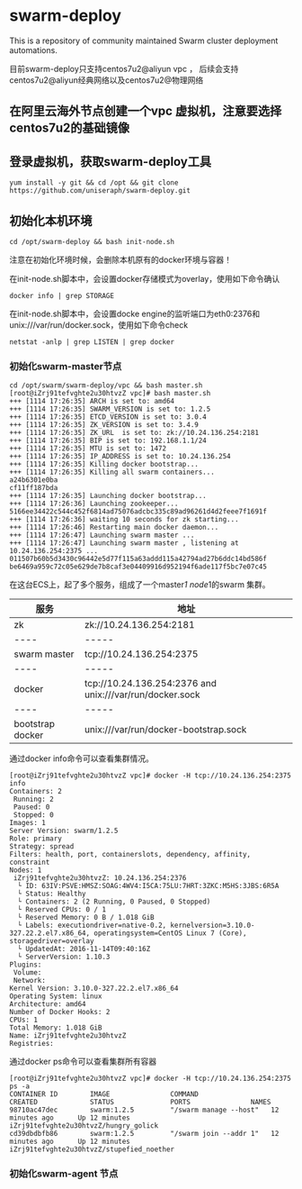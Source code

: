 # swarm-deploy

This is a repository of community maintained Swarm cluster deployment
automations.

目前swarm-deploy只支持centos7u2@aliyun vpc ， 后续会支持centos7u2@aliyun经典网络以及centos7u2@物理网络

## 在阿里云海外节点创建一个vpc 虚拟机，注意要选择 centos7u2的基础镜像

## 登录虚拟机，获取swarm-deploy工具

```
yum install -y git && cd /opt && git clone https://github.com/uniseraph/swarm-deploy.git 
```

##  初始化本机环境

```
cd /opt/swarm-deploy && bash init-node.sh
```

注意在初始化环境时候，会删除本机原有的docker环境与容器！

在init-node.sh脚本中，会设置docker存储模式为overlay，使用如下命令确认

```
docker info | grep STORAGE
```

在init-node.sh脚本中，会设置docke engine的监听端口为eth0:2376和unix:///var/run/docker.sock，使用如下命令check

```
netstat -anlp | grep LISTEN | grep docker
```


### 初始化swarm-master节点

```
cd /opt/swarm/swarm-deploy/vpc && bash master.sh
[root@iZrj91tefvghte2u30htvzZ vpc]# bash master.sh
+++ [1114 17:26:35] ARCH is set to: amd64
+++ [1114 17:26:35] SWARM_VERSION is set to: 1.2.5
+++ [1114 17:26:35] ETCD_VERSION is set to: 3.0.4
+++ [1114 17:26:35] ZK_VERSION is set to: 3.4.9
+++ [1114 17:26:35] ZK_URL  is set to: zk://10.24.136.254:2181
+++ [1114 17:26:35] BIP is set to: 192.168.1.1/24
+++ [1114 17:26:35] MTU is set to: 1472
+++ [1114 17:26:35] IP_ADDRESS is set to: 10.24.136.254
+++ [1114 17:26:35] Killing docker bootstrap...
+++ [1114 17:26:35] Killing all swarm containers...
a24b6301e0ba
cf11ff187bda
+++ [1114 17:26:35] Launching docker bootstrap...
+++ [1114 17:26:36] Launching zookeeper...
5166ee34422c544c452f6814ad75076adcbc335c89ad96261d4d2feee7f1691f
+++ [1114 17:26:36] waiting 10 seconds for zk starting...
+++ [1114 17:26:46] Restarting main docker daemon...
+++ [1114 17:26:47] Launching swarm master ...
+++ [1114 17:26:47] Launching swarm master , listening at 10.24.136.254:2375 ...
011507b60b5d3430c96442e5d77f115a63addd115a42794ad27b6ddc14bd586f
be6469a959c72c05e629de7b8caf3e04409916d952194f6ade117f5bc7e07c45
```

在这台ECS上，起了多个服务，组成了一个master*1 node*1的swarm 集群。

服务| 地址|
----|-----|
zk | zk://10.24.136.254:2181 |
----|-----|
swarm master | tcp://10.24.136.254:2375|
----|-----|
docker  | tcp://10.24.136.254:2376 and unix:///var/run/docker.sock|
----|-----|
bootstrap docker | unix:///var/run/docker-bootstrap.sock|

通过docker info命令可以查看集群情况。
```
[root@iZrj91tefvghte2u30htvzZ vpc]# docker -H tcp://10.24.136.254:2375 info
Containers: 2
 Running: 2
 Paused: 0
 Stopped: 0
Images: 1
Server Version: swarm/1.2.5
Role: primary
Strategy: spread
Filters: health, port, containerslots, dependency, affinity, constraint
Nodes: 1
 iZrj91tefvghte2u30htvzZ: 10.24.136.254:2376
  └ ID: 63IV:PSVE:HMSZ:SOAG:4WV4:I5CA:75LU:7HRT:3ZKC:M5HS:3JBS:6R5A
  └ Status: Healthy
  └ Containers: 2 (2 Running, 0 Paused, 0 Stopped)
  └ Reserved CPUs: 0 / 1
  └ Reserved Memory: 0 B / 1.018 GiB
  └ Labels: executiondriver=native-0.2, kernelversion=3.10.0-327.22.2.el7.x86_64, operatingsystem=CentOS Linux 7 (Core), storagedriver=overlay
  └ UpdatedAt: 2016-11-14T09:40:16Z
  └ ServerVersion: 1.10.3
Plugins:
 Volume:
 Network:
Kernel Version: 3.10.0-327.22.2.el7.x86_64
Operating System: linux
Architecture: amd64
Number of Docker Hooks: 2
CPUs: 1
Total Memory: 1.018 GiB
Name: iZrj91tefvghte2u30htvzZ
Registries:
```


通过docker ps命令可以查看集群所有容器
```
[root@iZrj91tefvghte2u30htvzZ vpc]# docker -H tcp://10.24.136.254:2375 ps -a
CONTAINER ID        IMAGE               COMMAND                  CREATED             STATUS              PORTS               NAMES
98710ac47dec        swarm:1.2.5         "/swarm manage --host"   12 minutes ago      Up 12 minutes                           iZrj91tefvghte2u30htvzZ/hungry_golick
cd39dbdbfb86        swarm:1.2.5         "/swarm join --addr 1"   12 minutes ago      Up 12 minutes                           iZrj91tefvghte2u30htvzZ/stupefied_noether
```




### 初始化swarm-agent 节点
